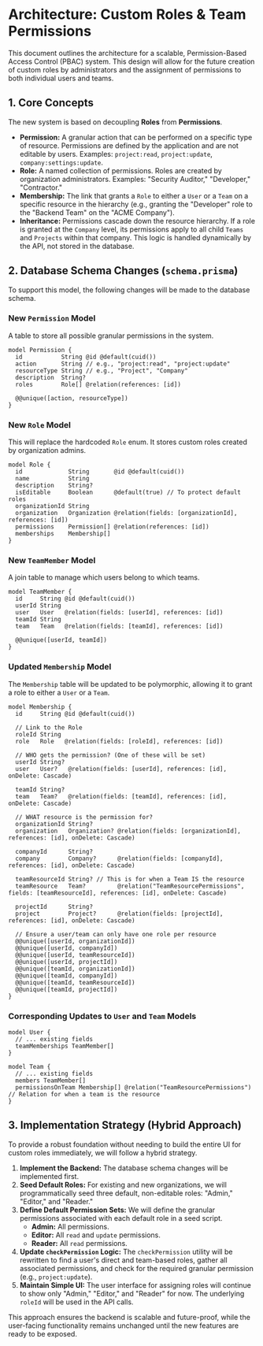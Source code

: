 # Architecture: Custom Roles & Team Permissions

This document outlines the architecture for a scalable, Permission-Based Access Control (PBAC) system. This design will allow for the future creation of custom roles by administrators and the assignment of permissions to both individual users and teams.

## 1. Core Concepts

The new system is based on decoupling **Roles** from **Permissions**.

*   **Permission:** A granular action that can be performed on a specific type of resource. Permissions are defined by the application and are not editable by users. Examples: `project:read`, `project:update`, `company:settings:update`.
*   **Role:** A named collection of permissions. Roles are created by organization administrators. Examples: "Security Auditor," "Developer," "Contractor."
*   **Membership:** The link that grants a `Role` to either a `User` or a `Team` on a specific resource in the hierarchy (e.g., granting the "Developer" role to the "Backend Team" on the "ACME Company").
*   **Inheritance:** Permissions cascade down the resource hierarchy. If a role is granted at the `Company` level, its permissions apply to all child `Teams` and `Projects` within that company. This logic is handled dynamically by the API, not stored in the database.

## 2. Database Schema Changes (`schema.prisma`)

To support this model, the following changes will be made to the database schema.

### New `Permission` Model

A table to store all possible granular permissions in the system.

```prisma
model Permission {
  id           String @id @default(cuid())
  action       String // e.g., "project:read", "project:update"
  resourceType String // e.g., "Project", "Company"
  description  String?
  roles        Role[] @relation(references: [id])
  
  @@unique([action, resourceType])
}
```

### New `Role` Model

This will replace the hardcoded `Role` enum. It stores custom roles created by organization admins.

```prisma
model Role {
  id             String       @id @default(cuid())
  name           String
  description    String?
  isEditable     Boolean      @default(true) // To protect default roles
  organizationId String
  organization   Organization @relation(fields: [organizationId], references: [id])
  permissions    Permission[] @relation(references: [id])
  memberships    Membership[]
}
```

### New `TeamMember` Model

A join table to manage which users belong to which teams.

```prisma
model TeamMember {
  id     String @id @default(cuid())
  userId String
  user   User   @relation(fields: [userId], references: [id])
  teamId String
  team   Team   @relation(fields: [teamId], references: [id])
  
  @@unique([userId, teamId])
}
```

### Updated `Membership` Model

The `Membership` table will be updated to be polymorphic, allowing it to grant a role to either a `User` or a `Team`.

```prisma
model Membership {
  id     String @id @default(cuid())
  
  // Link to the Role
  roleId String
  role   Role   @relation(fields: [roleId], references: [id])

  // WHO gets the permission? (One of these will be set)
  userId String?
  user   User?   @relation(fields: [userId], references: [id], onDelete: Cascade)

  teamId String?
  team   Team?   @relation(fields: [teamId], references: [id], onDelete: Cascade)

  // WHAT resource is the permission for?
  organizationId String?
  organization   Organization? @relation(fields: [organizationId], references: [id], onDelete: Cascade)
  
  companyId      String?
  company        Company?      @relation(fields: [companyId], references: [id], onDelete: Cascade)
  
  teamResourceId String? // This is for when a Team IS the resource
  teamResource   Team?         @relation("TeamResourcePermissions", fields: [teamResourceId], references: [id], onDelete: Cascade)

  projectId      String?
  project        Project?      @relation(fields: [projectId], references: [id], onDelete: Cascade)

  // Ensure a user/team can only have one role per resource
  @@unique([userId, organizationId])
  @@unique([userId, companyId])
  @@unique([userId, teamResourceId])
  @@unique([userId, projectId])
  @@unique([teamId, organizationId])
  @@unique([teamId, companyId])
  @@unique([teamId, teamResourceId])
  @@unique([teamId, projectId])
}
```

### Corresponding Updates to `User` and `Team` Models

```prisma
model User {
  // ... existing fields
  teamMemberships TeamMember[]
}

model Team {
  // ... existing fields
  members TeamMember[]
  permissionsOnTeam Membership[] @relation("TeamResourcePermissions") // Relation for when a team is the resource
}
```

## 3. Implementation Strategy (Hybrid Approach)

To provide a robust foundation without needing to build the entire UI for custom roles immediately, we will follow a hybrid strategy.

1.  **Implement the Backend:** The database schema changes will be implemented first.
2.  **Seed Default Roles:** For existing and new organizations, we will programmatically seed three default, non-editable roles: "Admin," "Editor," and "Reader."
3.  **Define Default Permission Sets:** We will define the granular permissions associated with each default role in a seed script.
    *   **Admin:** All permissions.
    *   **Editor:** All `read` and `update` permissions.
    *   **Reader:** All `read` permissions.
4.  **Update `checkPermission` Logic:** The `checkPermission` utility will be rewritten to find a user's direct and team-based roles, gather all associated permissions, and check for the required granular permission (e.g., `project:update`).
5.  **Maintain Simple UI:** The user interface for assigning roles will continue to show only "Admin," "Editor," and "Reader" for now. The underlying `roleId` will be used in the API calls.

This approach ensures the backend is scalable and future-proof, while the user-facing functionality remains unchanged until the new features are ready to be exposed. 